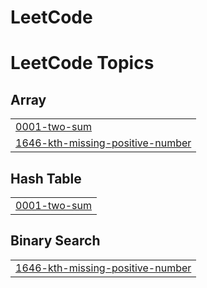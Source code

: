 # LeetCode
<!---LeetCode Topics Start-->
# LeetCode Topics
## Array
|  |
| ------- |
| [0001-two-sum](https://github.com/sarathbabu123/LeetCode/tree/master/0001-two-sum) |
| [1646-kth-missing-positive-number](https://github.com/sarathbabu123/LeetCode/tree/master/1646-kth-missing-positive-number) |
## Hash Table
|  |
| ------- |
| [0001-two-sum](https://github.com/sarathbabu123/LeetCode/tree/master/0001-two-sum) |
## Binary Search
|  |
| ------- |
| [1646-kth-missing-positive-number](https://github.com/sarathbabu123/LeetCode/tree/master/1646-kth-missing-positive-number) |
<!---LeetCode Topics End-->